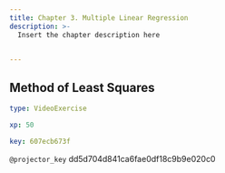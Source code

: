 ```yaml
---
title: Chapter 3. Multiple Linear Regression
description: >-
  Insert the chapter description here


---
```

## Method of Least Squares

```yaml
type: VideoExercise

xp: 50

key: 607ecb673f
```

`@projector_key`
dd5d704d841ca6fae0df18c9b9e020c0